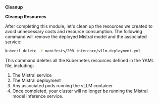 ****Cleanup****

**Cleanup Resources**

After completing this module, let's clean up the resources we created to avoid unnecessary costs and resource consumption. The following command will remove the deployed Mistral model and the associated service:

```bash
kubectl delete -f manifests/200-inference/vllm-deployment.yml
```

This command deletes all the Kubernetes resources defined in the YAML file, including:

1. The Mistral service
2. The Mistral deployment
3. Any associated pods running the vLLM container
4. Once completed, your cluster will no longer be running the Mistral model inference service.



